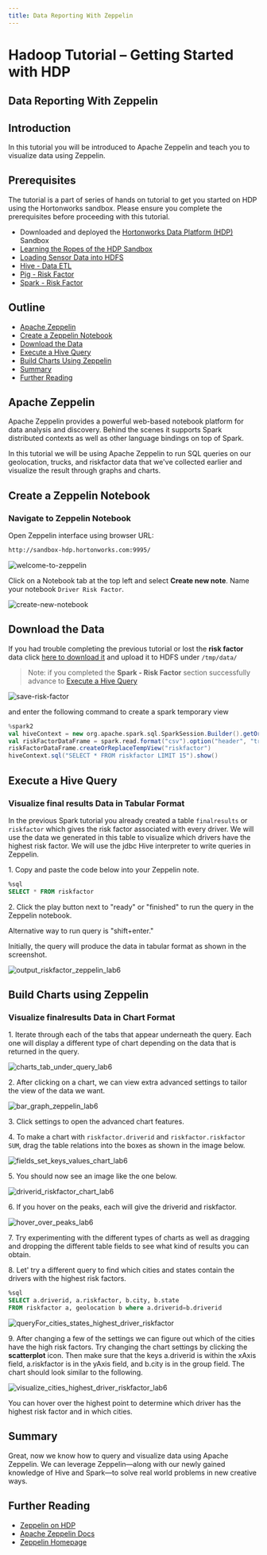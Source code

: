 ```yaml
---
title: Data Reporting With Zeppelin
---
```


# Hadoop Tutorial – Getting Started with HDP

## Data Reporting With Zeppelin

## Introduction

In this tutorial you will be introduced to Apache Zeppelin and teach you to visualize data using Zeppelin.

## Prerequisites

The tutorial is a part of series of hands on tutorial to get you started on HDP using the Hortonworks sandbox. Please ensure you complete the prerequisites before proceeding with this tutorial.

- Downloaded and deployed the [Hortonworks Data Platform (HDP)](https://www.cloudera.com/downloads/hortonworks-sandbox/hdp.html?utm_source=mktg-tutorial) Sandbox
- [Learning the Ropes of the HDP Sandbox](https://hortonworks.com/tutorial/learning-the-ropes-of-the-hortonworks-sandbox/)
- [Loading Sensor Data into HDFS](https://hortonworks.com/tutorial/getting-started-with-hdp/section/2/)
- [Hive - Data ETL](https://hortonworks.com/tutorial/getting-started-with-hdp/section/3/)
- [Pig - Risk Factor](https://hortonworks.com/tutorial/getting-started-with-hdp/section/4/)
- [Spark - Risk Factor](https://hortonworks.com/tutorial/getting-started-with-hdp/section/5/)

## Outline

- [Apache Zeppelin](#apache-zeppelin)
- [Create a Zeppelin Notebook](#create-a-zeppelin-notebook)
- [Download the Data](#download-the-data)
- [Execute a Hive Query](#execute-a-hive-query)
- [Build Charts Using Zeppelin](#build-charts-using-zeppelin)
- [Summary](#summary)
- [Further Reading](#further-reading)

## Apache Zeppelin

Apache Zeppelin provides a powerful web-based notebook platform for data analysis and discovery.
Behind the scenes it supports Spark distributed contexts as well as other language bindings on top of Spark.

In this tutorial we will be using Apache Zeppelin to run SQL queries on our geolocation, trucks, and
riskfactor data that we've collected earlier and visualize the result through graphs and charts.

## Create a Zeppelin Notebook

### Navigate to Zeppelin Notebook

Open Zeppelin interface using browser URL:

~~~bash
http://sandbox-hdp.hortonworks.com:9995/
~~~

![welcome-to-zeppelin](assets/welcome-to-zeppelin.jpg)

Click on a Notebook tab at the top left and select **Create new note**. Name your notebook `Driver Risk Factor`.

![create-new-notebook](assets/create-new-notebook.jpg)

## Download the Data

If you had trouble completing the previous tutorial or lost the **risk factor** data click [here to download it](https://raw.githubusercontent.com/hortonworks/data-tutorials/master/tutorials/hdp/getting-started-with-hdp/assets/datasets/riskfactor.csv) and upload it to HDFS under `/tmp/data/`

>Note: if you completed the **Spark - Risk Factor** section successfully advance to [Execute a Hive Query](#execute-a-hive-query)

![save-risk-factor](assets/save-risk-factor.jpg)

and enter the following command to create a spark temporary view

~~~scala
%spark2
val hiveContext = new org.apache.spark.sql.SparkSession.Builder().getOrCreate()
val riskFactorDataFrame = spark.read.format("csv").option("header", "true").load("hdfs:///tmp/data/riskfactor.csv")
riskFactorDataFrame.createOrReplaceTempView("riskfactor")
hiveContext.sql("SELECT * FROM riskfactor LIMIT 15").show()
~~~

## Execute a Hive Query

### Visualize final results Data in Tabular Format

In the previous Spark tutorial you already created a table `finalresults` or `riskfactor` which gives the risk factor associated with every driver. We will use the data we generated in this table to visualize which drivers have the highest risk factor. We will use the jdbc Hive interpreter to write queries in Zeppelin.

1\. Copy and paste the code below into your Zeppelin note.

~~~sql
%sql
SELECT * FROM riskfactor
~~~

2\. Click the play button next to "ready" or "finished" to run the query in the Zeppelin notebook.

Alternative way to run query is "shift+enter."

Initially, the query will produce the data in tabular format as shown in the screenshot.

![output_riskfactor_zeppelin_lab6](assets/output_riskfactor_zeppelin_lab6.jpg)

## Build Charts using Zeppelin

### Visualize finalresults Data in Chart Format

1\. Iterate through each of the tabs that appear underneath the query.
Each one will display a different type of chart depending on the data that is returned in the query.

![charts_tab_under_query_lab6](assets/charts_tab_jdbc_lab6.png)

2\. After clicking on a chart, we can view extra advanced settings to tailor the view of the data we want.

![bar_graph_zeppelin_lab6](assets/bar_graph_zeppelin_lab6.jpg)

3\. Click settings to open the advanced chart features.

4\. To make a chart with `riskfactor.driverid` and `riskfactor.riskfactor SUM`, drag the table relations into the boxes as shown in the image below.

![fields_set_keys_values_chart_lab6](assets/fields_set_keys_values_chart_lab6.jpg)

5\. You should now see an image like the one below.

![driverid_riskfactor_chart_lab6](assets/driverid_riskfactor_chart_lab6.jpg)

6\. If you hover on the peaks, each will give the driverid and riskfactor.

![hover_over_peaks_lab6](assets/hover_over_peaks_lab6.jpg)

7\. Try experimenting with the different types of charts as well as dragging and
dropping the different table fields to see what kind of results you can obtain.

8\. Let' try a different query to find which cities and states contain the drivers with the highest risk factors.

~~~sql
%sql
SELECT a.driverid, a.riskfactor, b.city, b.state
FROM riskfactor a, geolocation b where a.driverid=b.driverid
~~~

![queryFor_cities_states_highest_driver_riskfactor](assets/queryFor_cities_states_highest_driver_riskfactor.jpg)

9\. After changing a few of the settings we can figure out which of the cities have the high risk factors.
Try changing the chart settings by clicking the **scatterplot** icon. Then make sure that the keys a.driverid
is within the xAxis field, a.riskfactor is in the yAxis field, and b.city is in the group field.
The chart should look similar to the following.

![visualize_cities_highest_driver_riskfactor_lab6](assets/visualize_cities_highest_driver_riskfactor_lab6.jpg)

You can hover over the highest point to determine which driver has the highest risk factor and in which cities.

## Summary

Great, now we know how to query and visualize data using Apache Zeppelin. We can leverage Zeppelin—along with our newly gained knowledge of Hive and Spark—to solve real world problems in new creative ways.

## Further Reading

- [Zeppelin on HDP](https://hortonworks.com/hadoop/zeppelin/)
- [Apache Zeppelin Docs](http://zeppelin.apache.org/docs/0.8.0/)
- [Zeppelin Homepage](http://zeppelin.apache.org/)
